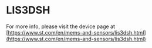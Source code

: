 # LIS3DSH

For more info, please visit the device page at [https://www.st.com/en/mems-and-sensors/lis3dsh.html](https://www.st.com/en/mems-and-sensors/lis3dsh.html)

